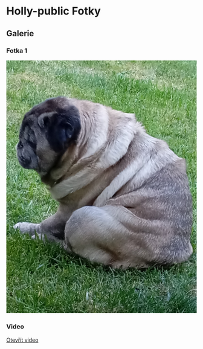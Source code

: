 
# Holly-public Fotky
## Galerie
### Fotka 1
![Foto 1](https://github.com/Michalholly/Holly-public/blob/main/IMG_20250826_173741.jpg?raw=true)
### Video
[Otevřít video](https://github.com/Michalholly/Holly-public/blob/main/VID_20250810_143.mp4?raw=true)
